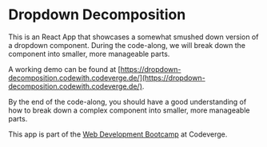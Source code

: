 # Dropdown Decomposition

This is an React App that showcases a somewhat smushed down version of a dropdown component. During the code-along, we will break down the component into smaller, more manageable parts.

A working demo can be found at [https://dropdown-decomposition.codewith.codeverge.de/](https://dropdown-decomposition.codewith.codeverge.de/).

By the end of the code-along, you should have a good understanding of how to break down a complex component into smaller, more manageable parts.


This app is part of the [Web Development Bootcamp](https://codeverge.de/) at Codeverge.
